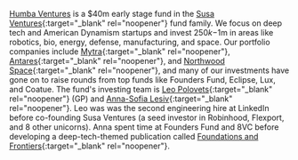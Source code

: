 <a href="#top"></a>

<link rel="stylesheet" href="../style.css">

[Humba Ventures](https://humbaventures.com/) is a $40m early stage fund in the [Susa Ventures](http://www.susaventures.com/){:target="_blank" rel="noopener"} fund family. We focus on deep tech and American Dynamism startups and invest $250k-$1m in areas like robotics, bio, energy, defense, manufacturing, and space. Our portfolio companies include [Mytra](https://mytra.ai/){:target="_blank" rel="noopener"}, [Antares](https://antaresindustries.com/){:target="_blank" rel="noopener"}, and [Northwood Space](https://www.northwoodspace.io/){:target="_blank" rel="noopener"}, and many of our investments have gone on to raise rounds from top funds like Founders Fund, Eclipse, Lux, and Coatue. The fund's investing team is [Leo Polovets](https://www.linkedin.com/in/lpolovets/){:target="_blank" rel="noopener"} (GP) and [Anna-Sofia Lesiv](https://www.linkedin.com/in/anna-sofia-lesiv/){:target="_blank" rel="noopener"}. Leo was was the second engineering hire at LinkedIn before co-founding Susa Ventures (a seed investor in Robinhood, Flexport, and 8 other unicorns). Anna spent time at Founders Fund and 8VC before developing a deep-tech-themed publication called [Foundations and Frontiers](https://www.contrary.com/foundations-and-frontiers){:target="_blank" rel="noopener"}.
